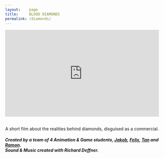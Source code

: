 ```yaml
---
layout:    page
title:     BLOOD DIAMONDS
permalink: /diamonds/
---
```

<div align="center">
<style>.embed-container { position: relative; padding-bottom: 56.25%; height: 0; overflow: hidden; max-width: 100%; } .embed-container iframe, .embed-container object, .embed-container embed { position: absolute; top: 0; left: 0; width: 100%; height: 100%; }</style><div class='embed-container'><iframe src='https://www.youtube.com/embed/aMUEMDkPSzQ' frameborder='0' allowfullscreen></iframe></div>
<br>
<p>A short film about the realities behind diamonds, disguised as a commercial.
<br>

<h5 align="left"> Created by a team of 4 Animation & Game students, <a href="https://www.linkedin.com/in/jakob-jan-steffen-103336102">Jakob</a>, <a href="http://felix-schmid.com/">Felix</a>, <a href="https://www.artstation.com/artist/tansander">Tan</a> and <a href="http://shyralon.weebly.com/">Ramon</a>. <br> Sound & Music created with Richard Deffner.</h5>